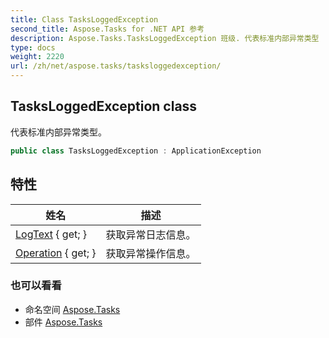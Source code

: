 ```yaml
---
title: Class TasksLoggedException
second_title: Aspose.Tasks for .NET API 参考
description: Aspose.Tasks.TasksLoggedException 班级. 代表标准内部异常类型
type: docs
weight: 2220
url: /zh/net/aspose.tasks/tasksloggedexception/
---
```

## TasksLoggedException class

代表标准内部异常类型。

```csharp
public class TasksLoggedException : ApplicationException
```

## 特性

| 姓名 | 描述 |
| --- | --- |
| [LogText](../../aspose.tasks/tasksloggedexception/logtext/) { get; } | 获取异常日志信息。 |
| [Operation](../../aspose.tasks/tasksloggedexception/operation/) { get; } | 获取异常操作信息。 |

### 也可以看看

* 命名空间 [Aspose.Tasks](../../aspose.tasks/)
* 部件 [Aspose.Tasks](../../)


